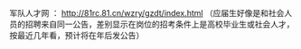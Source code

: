 军队人才网  ：  http://81rc.81.cn/wzry/gzdt/index.html
（应届生好像是和社会人员的招聘来自同一公告，差别显示在岗位的招考条件上是高校毕业生或社会人才，按最近几年看，预计将在年后发公告）

